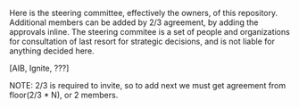 Here is the steering committee, effectively the owners, of this repository.
Additional members can be added by 2/3 agreement, by adding the approvals inline.
The steering commitee is a set of people and organizations for consultation of
last resort for strategic decisions, and is not liable for anything decided here.

[AIB, Ignite, ???]

NOTE: 2/3 is required to invite, so to add next we must get agreement from
floor(2/3 * N), or 2 members.
